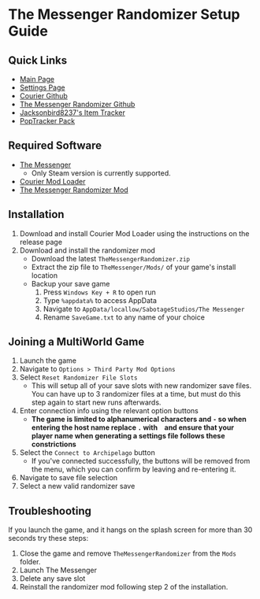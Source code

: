 # The Messenger Randomizer Setup Guide

## Quick Links
- [Main Page](../../../../games/The%20Messenger/info/en)
- [Settings Page](../../../../games/The%20Messenger/player-settings)
- [Courier Github](https://github.com/Brokemia/Courier)
- [The Messenger Randomizer Github](https://github.com/minous27/TheMessengerRandomizerMod)
- [Jacksonbird8237's Item Tracker](https://github.com/Jacksonbird8237/TheMessengerItemTracker)
- [PopTracker Pack](https://github.com/alwaysintreble/TheMessengerTrackPack)

## Required Software

- [The Messenger](https://store.steampowered.com/app/764790/The_Messenger/)
  - Only Steam version is currently supported.
- [Courier Mod Loader](https://github.com/Brokemia/Courier/releases)
- [The Messenger Randomizer Mod](https://github.com/minous27/TheMessengerRandomizerMod/releases)

## Installation

1. Download and install Courier Mod Loader using the instructions on the release page
2. Download and install the randomizer mod
     * Download the latest `TheMessengerRandomizer.zip`
     * Extract the zip file to `TheMessenger/Mods/` of your game's install location
     * Backup your save game
       1. Press `Windows Key + R` to open run
       2. Type `%appdata%` to access AppData
       3. Navigate to `AppData/locallow/SabotageStudios/The Messenger`
       4. Rename `SaveGame.txt` to any name of your choice

## Joining a MultiWorld Game

1. Launch the game
2. Navigate to `Options > Third Party Mod Options`
3. Select `Reset Randomizer File Slots`
   * This will setup all of your save slots with new randomizer save files. You
can have up to 3 randomizer files at a time, but must do this step again to
start new runs afterwards.
4. Enter connection info using the relevant option buttons
   * **The game is limited to alphanumerical characters and `-` so when entering the host name replace `.` with ` ` and
ensure that your player name when generating a settings file follows these constrictions**
5. Select the `Connect to Archipelago` button
   * If you've connected successfully, the buttons will be removed from the
menu, which you can confirm by leaving and re-entering it.
6. Navigate to save file selection
7. Select a new valid randomizer save

## Troubleshooting

If you launch the game, and it hangs on the splash screen for more than 30 seconds try these steps:
1. Close the game and remove `TheMessengerRandomizer` from the `Mods` folder.
2. Launch The Messenger
3. Delete any save slot
4. Reinstall the randomizer mod following step 2 of the installation.